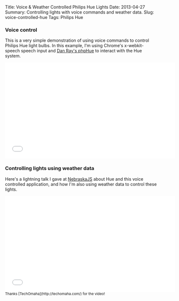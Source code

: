 Title: Voice &amp; Weather Controlled Philips Hue Lights
Date: 2013-04-27
Summary: Controlling lights with voice commands and weather data.
Slug: voice-controlled-hue
Tags: Philips Hue

### Voice control

This is a very simple demonstration of using voice commands to control Philips Hue light bulbs. In this example, I'm using Chrome's x-webkit-speech speech input and [Dan Ray's phpHue](https://github.com/danray0424/phpHue) to interact with the Hue system.

<div class="videoWrapper">
<iframe width="560" height="315" src="//www.youtube.com/embed/rOW7RapR_d8?rel=0" frameborder="0" allowfullscreen></iframe>
</div>

### Controlling lights using weather data

Here's a lightning talk I gave at [NebraskaJS](http://nebraskajs.com) about Hue and this voice controlled application, and how I'm also using weather data to control these lights.

<div class="videoWrapper">
<iframe width="560" height="315" src="//www.youtube.com/embed/wsFSLDluypk?rel=0" frameborder="0" allowfullscreen></iframe>
</div>
<small>Thanks [TechOmaha](http://techomaha.com/) for the video!</small>